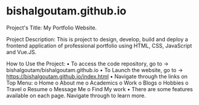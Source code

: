 # bishalgoutam.github.io

Project's Title: 
My Portfolio Website.

Project Description: 
This is project to design, develop, build and deploy a frontend application of professional portfolio using HTML, CSS, JavaScript and Vue.JS.

How to Use the Project: 
•	To access the code repository, go to -> bishalgoutam/bishalgoutam.github.io
•	To Launch the website, go to -> https://bishalgoutam.github.io/index.html
•	Navigate through the links on Top Menu:
o	Home
o	About me
o	Academics
o	Work
o	Blogs
o	Hobbies
o	Travel
o	Resume
o	Message Me
o	Find My work
•	There are some features available on each page. Navigate through to learn more. 
